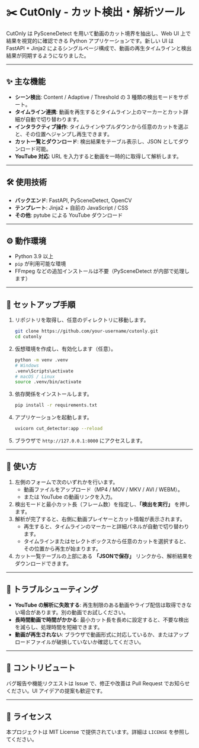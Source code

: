 ﻿# ✂️ CutOnly - カット検出・解析ツール

CutOnly は PySceneDetect を用いて動画のカット境界を抽出し、Web UI 上で結果を視覚的に確認できる Python アプリケーションです。新しい UI は FastAPI + Jinja2 によるシングルページ構成で、動画の再生タイムラインと検出結果が同期するようになりました。

---

## ✨ 主な機能

- **シーン検出**: Content / Adaptive / Threshold の 3 種類の検出モードをサポート。
- **タイムライン連携**: 動画を再生するとタイムライン上のマーカーとカット詳細が自動で切り替わります。
- **インタラクティブ操作**: タイムラインやプルダウンから任意のカットを選ぶと、その位置へジャンプし再生できます。
- **カット一覧とダウンロード**: 検出結果をテーブル表示し、JSON としてダウンロード可能。
- **YouTube 対応**: URL を入力すると動画を一時的に取得して解析します。

---

## 🛠 使用技術

- **バックエンド**: FastAPI, PySceneDetect, OpenCV
- **テンプレート**: Jinja2 + 自前の JavaScript / CSS
- **その他**: pytube による YouTube ダウンロード

---

## ⚙ 動作環境

- Python 3.9 以上
- `pip` が利用可能な環境
- FFmpeg などの追加インストールは不要（PySceneDetect が内部で処理します）

---

## 🚀 セットアップ手順

1. リポジトリを取得し、任意のディレクトリに移動します。

   ```bash
   git clone https://github.com/your-username/cutonly.git
   cd cutonly
   ```

2. 仮想環境を作成し、有効化します（任意）。

   ```bash
   python -m venv .venv
   # Windows
   .venv\Scripts\activate
   # macOS / Linux
   source .venv/bin/activate
   ```

3. 依存関係をインストールします。

   ```bash
   pip install -r requirements.txt
   ```

4. アプリケーションを起動します。

   ```bash
   uvicorn cut_detector:app --reload
   ```

5. ブラウザで `http://127.0.0.1:8000` にアクセスします。

---

## 📄 使い方

1. 左側のフォームで次のいずれかを行います。
   - 動画ファイルをアップロード（MP4 / MOV / MKV / AVI / WEBM）。
   - または YouTube の動画リンクを入力。
2. 検出モードと最小カット長（フレーム数）を指定し、**「検出を実行」** を押します。
3. 解析が完了すると、右側に動画プレイヤーとカット情報が表示されます。
   - 再生すると、タイムラインのマーカーと詳細パネルが自動で切り替わります。
   - タイムラインまたはセレクトボックスから任意のカットを選択すると、その位置から再生が始まります。
4. カット一覧テーブルの上部にある **「JSONで保存」** リンクから、解析結果をダウンロードできます。

---

## 🧰 トラブルシューティング

- **YouTube の解析に失敗する**: 再生制限のある動画やライブ配信は取得できない場合があります。別の動画でお試しください。
- **長時間動画で時間がかかる**: 最小カット長を長めに設定すると、不要な検出を減らし、処理時間を短縮できます。
- **動画が再生されない**: ブラウザで動画形式に対応しているか、またはアップロードファイルが破損していないか確認してください。

---

## 🤝 コントリビュート

バグ報告や機能リクエストは Issue で、修正や改善は Pull Request でお知らせください。UI アイデアの提案も歓迎です。

---

## 📄 ライセンス

本プロジェクトは MIT License で提供されています。詳細は `LICENSE` を参照してください。
